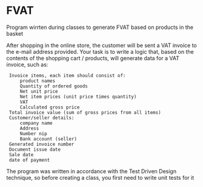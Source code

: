 # FVAT
Program wirrten during classes to generate FVAT based on products in the basket

After shopping in the online store, the customer will be sent a VAT invoice to the e-mail address provided. Your task is to write a logic that, based on the contents of the shopping cart / products, will generate data for a VAT invoice, such as:

     Invoice items, each item should consist of:
         product names
         Quantity of ordered goods
         Net unit price
         Net item prices (unit price times quantity)
         VAT
         Calculated gross price
     Total invoice value (sum of gross prices from all items)
     Customer/seller details:
         company name
         Address
         Number nip
         Bank account (seller)
     Generated invoice number
     Document issue date
     Sale date
     date of payment
     
The program was written in accordance with the Test Driven Design technique, so before creating a class, you first need to write unit tests for it
